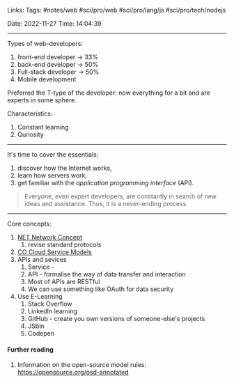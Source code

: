 
Links:
Tags: #notes/web #sci/pro/web #sci/pro/lang/js #sci/pro/tech/nodejs

Date: 2022-11-27
Time: 14:04:39
____

Types of web-developers:
1. front-end developer -> 33%
2. back-end developer -> 50%
3. Full-stack developer -> 50%
4. Mobile development

Preferred the T-type of the developer: now everything for a bit and are experts in some sphere.

Characteristics:
1. Constant learning
2. Quriosity

_____

It's time to cover the essentials:
1. discover how the Internet works,
2. learn how servers work,
3. get familiar with the *application programming interface* (API).

> Everyone, even expert developers, are constantly in search of new ideas and assistance. Thus, it is a never-ending process.

____
Core concepts:
1. [NET Network Concept](../Cloud%20Overview/NET%20Network%20Concept.md)
	1. revise standard protocols
2. [CO Cloud Service Models](../Cloud%20Overview/CO%20Cloud%20Service%20Models.md)
3. APIs and sevices
	1. Service - 
	2. API - formalise the way of data transfer and interaction
	3. Most of APIs are RESTful
	4. We can use something like OAuth for data security
4. Use E-Learning
	1. Stack Overflow
	2. LinkedIn learning
	3. GitHub - create you own versions of someone-else's projects
	4. JSbin
	5. Codepen

#### Further reading
1. Information on the open-source model rules:
   https://opensource.org/osd-annotated

